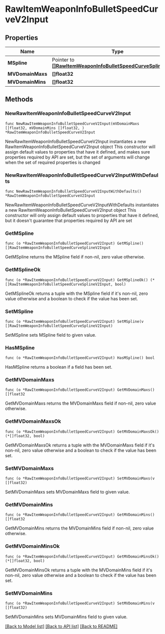 # RawItemWeaponInfoBulletSpeedCurveV2Input

## Properties

Name | Type | Description | Notes
------------ | ------------- | ------------- | -------------
**MSpline** | Pointer to [**[]RawItemWeaponInfoBulletSpeedCurveSplineV2Input**](RawItemWeaponInfoBulletSpeedCurveSplineV2Input.md) |  | [optional] 
**MVDomainMaxs** | **[]float32** |  | 
**MVDomainMins** | **[]float32** |  | 

## Methods

### NewRawItemWeaponInfoBulletSpeedCurveV2Input

`func NewRawItemWeaponInfoBulletSpeedCurveV2Input(mVDomainMaxs []float32, mVDomainMins []float32, ) *RawItemWeaponInfoBulletSpeedCurveV2Input`

NewRawItemWeaponInfoBulletSpeedCurveV2Input instantiates a new RawItemWeaponInfoBulletSpeedCurveV2Input object
This constructor will assign default values to properties that have it defined,
and makes sure properties required by API are set, but the set of arguments
will change when the set of required properties is changed

### NewRawItemWeaponInfoBulletSpeedCurveV2InputWithDefaults

`func NewRawItemWeaponInfoBulletSpeedCurveV2InputWithDefaults() *RawItemWeaponInfoBulletSpeedCurveV2Input`

NewRawItemWeaponInfoBulletSpeedCurveV2InputWithDefaults instantiates a new RawItemWeaponInfoBulletSpeedCurveV2Input object
This constructor will only assign default values to properties that have it defined,
but it doesn't guarantee that properties required by API are set

### GetMSpline

`func (o *RawItemWeaponInfoBulletSpeedCurveV2Input) GetMSpline() []RawItemWeaponInfoBulletSpeedCurveSplineV2Input`

GetMSpline returns the MSpline field if non-nil, zero value otherwise.

### GetMSplineOk

`func (o *RawItemWeaponInfoBulletSpeedCurveV2Input) GetMSplineOk() (*[]RawItemWeaponInfoBulletSpeedCurveSplineV2Input, bool)`

GetMSplineOk returns a tuple with the MSpline field if it's non-nil, zero value otherwise
and a boolean to check if the value has been set.

### SetMSpline

`func (o *RawItemWeaponInfoBulletSpeedCurveV2Input) SetMSpline(v []RawItemWeaponInfoBulletSpeedCurveSplineV2Input)`

SetMSpline sets MSpline field to given value.

### HasMSpline

`func (o *RawItemWeaponInfoBulletSpeedCurveV2Input) HasMSpline() bool`

HasMSpline returns a boolean if a field has been set.

### GetMVDomainMaxs

`func (o *RawItemWeaponInfoBulletSpeedCurveV2Input) GetMVDomainMaxs() []float32`

GetMVDomainMaxs returns the MVDomainMaxs field if non-nil, zero value otherwise.

### GetMVDomainMaxsOk

`func (o *RawItemWeaponInfoBulletSpeedCurveV2Input) GetMVDomainMaxsOk() (*[]float32, bool)`

GetMVDomainMaxsOk returns a tuple with the MVDomainMaxs field if it's non-nil, zero value otherwise
and a boolean to check if the value has been set.

### SetMVDomainMaxs

`func (o *RawItemWeaponInfoBulletSpeedCurveV2Input) SetMVDomainMaxs(v []float32)`

SetMVDomainMaxs sets MVDomainMaxs field to given value.


### GetMVDomainMins

`func (o *RawItemWeaponInfoBulletSpeedCurveV2Input) GetMVDomainMins() []float32`

GetMVDomainMins returns the MVDomainMins field if non-nil, zero value otherwise.

### GetMVDomainMinsOk

`func (o *RawItemWeaponInfoBulletSpeedCurveV2Input) GetMVDomainMinsOk() (*[]float32, bool)`

GetMVDomainMinsOk returns a tuple with the MVDomainMins field if it's non-nil, zero value otherwise
and a boolean to check if the value has been set.

### SetMVDomainMins

`func (o *RawItemWeaponInfoBulletSpeedCurveV2Input) SetMVDomainMins(v []float32)`

SetMVDomainMins sets MVDomainMins field to given value.



[[Back to Model list]](../README.md#documentation-for-models) [[Back to API list]](../README.md#documentation-for-api-endpoints) [[Back to README]](../README.md)


